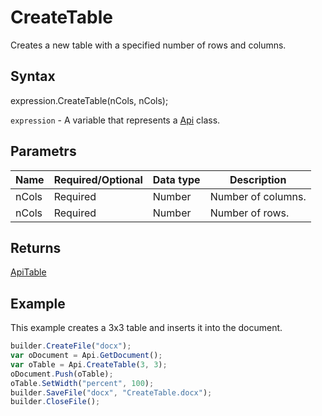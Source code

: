# CreateTable

Creates a new table with a specified number of rows and columns.

## Syntax

expression.CreateTable(nCols, nCols);

`expression` - A variable that represents a [Api](../Api.md) class.

## Parametrs

| **Name** | **Required/Optional** | **Data type** | **Description** |
| ------------- | ------------- | ------------- | ------------- |
| nCols | Required | Number | Number of columns. |
| nCols | Required | Number | Number of rows. |

## Returns

[ApiTable](../../ApiTable/ApiTable.md)

## Example

This example creates a 3x3 table and inserts it into the document.

```javascript
builder.CreateFile("docx");
var oDocument = Api.GetDocument();
var oTable = Api.CreateTable(3, 3);
oDocument.Push(oTable);
oTable.SetWidth("percent", 100);
builder.SaveFile("docx", "CreateTable.docx");
builder.CloseFile();
```
